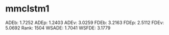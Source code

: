 # mmclstm1

ADEb: 1.7252
ADEp: 1.2403
ADEv: 3.0259
FDEb: 3.2163
FDEp: 2.5112
FDEv: 5.0692
Rank: 1504
WSADE: 1.7041
WSFDE: 3.1779